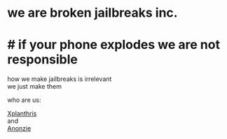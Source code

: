 # we are broken jailbreaks inc.

# # if your phone explodes we are not responsible

how we make jailbreaks is irrelevant<br>
we just make them<br>

who are us:<br>

[Xplanthris](https://github.com/xplanthris)<br>
and<br>
[Anonzie](https://github.com/Anonzie)<br>
